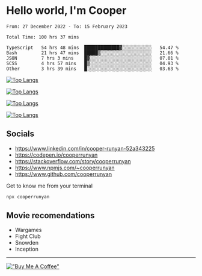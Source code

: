 # Hello world, I'm Cooper

<!--START_SECTION:waka-->

```text
From: 27 December 2022 - To: 15 February 2023

Total Time: 100 hrs 37 mins

TypeScript   54 hrs 48 mins  █████████████▓░░░░░░░░░░░   54.47 %
Bash         21 hrs 47 mins  █████▒░░░░░░░░░░░░░░░░░░░   21.66 %
JSON         7 hrs 3 mins    █▓░░░░░░░░░░░░░░░░░░░░░░░   07.01 %
SCSS         4 hrs 57 mins   █▒░░░░░░░░░░░░░░░░░░░░░░░   04.93 %
Other        3 hrs 39 mins   █░░░░░░░░░░░░░░░░░░░░░░░░   03.63 %
```

<!--END_SECTION:waka-->

[![Top Langs](https://github-readme-stats-git-masterrstaa-rickstaa.vercel.app/api?username=cooperrunyan&show_icons=true&border_color=555555&count_private=true&theme=github_dark&#gh-dark-mode-only)](https://github.com/anuraghazra/github-readme-stats#gh-dark-mode-only)

[![Top Langs](https://github-readme-stats-git-masterrstaa-rickstaa.vercel.app/api?username=cooperrunyan&show_icons=true&count_private=true&border_color=555555&theme=github_default&#gh-light-mode-only)](https://github.com/anuraghazra/github-readme-stats#gh-light-mode-only)

[![Top Langs](https://github-readme-stats-git-masterrstaa-rickstaa.vercel.app/api/top-langs/?username=cooperrunyan&show_icons=true&count_private=true&layout=compact&border_color=555555&theme=github_dark&#gh-dark-mode-only)](https://github.com/anuraghazra/github-readme-stats#gh-dark-mode-only)

[![Top Langs](https://github-readme-stats-git-masterrstaa-rickstaa.vercel.app/api/top-langs/?username=cooperrunyan&show_icons=true&count_private=true&layout=compact&border_color=555555&theme=github_default&#gh-light-mode-only)](https://github.com/anuraghazra/github-readme-stats#gh-light-mode-only)

## Socials

- https://www.linkedin.com/in/cooper-runyan-52a343225
- https://codepen.io/cooperrunyan
- https://stackoverflow.com/story/cooperrunyan
- https://www.npmjs.com/~cooperrunyan
- https://www.github.com/cooperrunyan

Get to know me from your terminal
```bash
npx cooperrunyan
```


## Movie recomendations

- Wargames
- Fight Club
- Snowden
- Inception

---

[!["Buy Me A Coffee"](https://www.buymeacoffee.com/assets/img/custom_images/orange_img.png)](https://www.buymeacoffee.com/cooperrunyanE)
